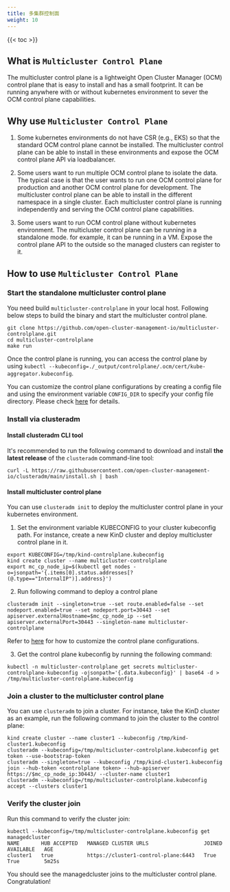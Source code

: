```yaml
---
title: 多集群控制面
weight: 10
---
```


<!-- spellchecker-disable -->

{{< toc >}}

<!-- spellchecker-enable -->

## What is `Multicluster Control Plane`
The multicluster control plane is a lightweight Open Cluster Manager (OCM) control plane that is easy to install and has a small footprint. It can be running anywhere with or without kubernetes environment to sever the OCM control plane capabilities.

## Why use `Multicluster Control Plane`
1. Some kubernetes environments do not have CSR (e.g., EKS) so that the standard OCM control plane cannot be installed. The multicluster control plane can be able to install in these environments and expose the OCM control plane API via loadbalancer.

2. Some users want to run multiple OCM control plane to isolate the data. The typical case is that the user wants to run one OCM control plane for production and another OCM control plane for development. The multicluster control plane can be able to install in the different namespace in a single cluster. Each multicluster control plane is running independently and serving the OCM control plane capabilities.

3. Some users want to run OCM control plane without kubernetes environment. The multicluster control plane can be running in a standalone mode. for example, it can be running in a VM. Expose the control plane API to the outside so the managed clusters can register to it.

## How to use `Multicluster Control Plane`

### Start the standalone multicluster control plane

You need build `multicluster-controlplane` in your local host. Following below steps to build the binary and start the multicluster control plane.

```Shell
git clone https://github.com/open-cluster-management-io/multicluster-controlplane.git
cd multicluster-controlplane
make run
```

Once the control plane is running, you can access the control plane by using `kubectl --kubeconfig=./_output/controlplane/.ocm/cert/kube-aggregator.kubeconfig`.

You can customize the control plane configurations by creating a config file and using the environment variable `CONFIG_DIR` to specify your config file directory. Please check [here](https://github.com/open-cluster-management-io/multicluster-controlplane#run-controlplane-as-a-local-binary) for details.

### Install via clusteradm

#### Install clusteradm CLI tool

It's recommended to run the following command to download and install **the
latest release** of the `clusteradm` command-line tool:

```shell
curl -L https://raw.githubusercontent.com/open-cluster-management-io/clusteradm/main/install.sh | bash
```
#### Install multicluster control plane

You can use `clusteradm init` to deploy the multicluster control plane in your kubernetes environment.

1. Set the environment variable KUBECONFIG to your cluster kubeconfig path. For instance, create a new KinD cluster and deploy multicluster control plane in it.

```Shell
export KUBECONFIG=/tmp/kind-controlplane.kubeconfig
kind create cluster --name multicluster-controlplane
export mc_cp_node_ip=$(kubectl get nodes -o=jsonpath='{.items[0].status.addresses[?(@.type=="InternalIP")].address}')
```

2. Run following command to deploy a control plane

```Shell
clusteradm init --singleton=true --set route.enabled=false --set nodeport.enabled=true --set nodeport.port=30443 --set apiserver.externalHostname=$mc_cp_node_ip --set apiserver.externalPort=30443 --singleton-name multicluster-controlplane
```
Refer to [here](https://github.com/open-cluster-management-io/multicluster-controlplane#use-helm-to-deploy-controlplane-in-a-cluster) for how to customize the control plane configurations.

3. Get the control plane kubeconfig by running the following command:

```Shell
kubectl -n multicluster-controlplane get secrets multicluster-controlplane-kubeconfig -ojsonpath='{.data.kubeconfig}' | base64 -d > /tmp/multicluster-controlplane.kubeconfig
```

### Join a cluster to the multicluster control plane

You can use `clusteradm` to join a cluster. For instance, take the KinD cluster as an example, run the following command to join the cluster to the control plane:

```Shell
kind create cluster --name cluster1 --kubeconfig /tmp/kind-cluster1.kubeconfig
clusteradm --kubeconfig=/tmp/multicluster-controlplane.kubeconfig get token --use-bootstrap-token
clusteradm --singleton=true --kubeconfig /tmp/kind-cluster1.kubeconfig join --hub-token <controlplane token> --hub-apiserver https://$mc_cp_node_ip:30443/ --cluster-name cluster1
clusteradm --kubeconfig=/tmp/multicluster-controlplane.kubeconfig accept --clusters cluster1
```

### Verify the cluster join
Run this command to verify the cluster join:
```Shell
kubectl --kubeconfig=/tmp/multicluster-controlplane.kubeconfig get managedcluster
NAME       HUB ACCEPTED   MANAGED CLUSTER URLS                  JOINED   AVAILABLE   AGE
cluster1   true           https://cluster1-control-plane:6443   True     True        5m25s
```
You should see the managedcluster joins to the multicluster control plane. Congratulation!
